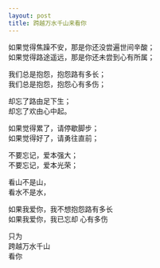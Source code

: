 ```yaml
---
layout: post
title: 跨越万水千山来看你
---
```


如果觉得焦躁不安，那是你还没尝遍世间辛酸；<br>
如果觉得路途遥远，那是你还未尝到心有所属；

我们总是抱怨，抱怨路有多长；<br>
我们总是抱怨，抱怨心有多伤；

却忘了路由足下生；<br>
却忘了欢由心中起。

如果觉得累了，请停歇脚步；<br>
如果觉得好了，请勇往直前；

不要忘记，爱本强大；<br>
不要忘记，爱本光荣；

看山不是山，<br>
看水不是水，

如果我爱你，我不想抱怨路有多长<br>
如果我爱你，我已忘却 心有多伤

只为<br>
跨越万水千山<br>
看你

<br><br><br><br>
